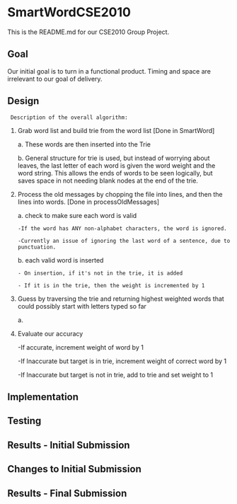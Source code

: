 # SmartWordCSE2010

This is the README.md for our CSE2010 Group Project.

## Goal

Our initial goal is to turn in a functional product.  Timing and space are irrelevant to our goal of delivery.

## Design

	 Description of the overall algorithm:
1. Grab word list and build trie from the word list [Done in SmartWord]

    a. These words are then inserted into the Trie

    b. General structure for trie is used, but instead of worrying about leaves, the last letter of each word is given the word weight and the word string. This allows the ends of words to be seen logically, but saves space in not needing blank nodes at the end of the trie.

2. Process the old messages by chopping the file into lines, and then the lines into words. [Done in processOldMessages]

    a.  check to make sure each word is valid

       -If the word has ANY non-alphabet characters, the word is ignored.

       -Currently an issue of ignoring the last word of a sentence, due to punctuation.

    b. each valid word is inserted

       - On insertion, if it's not in the trie, it is added

       - If it is in the trie, then the weight is incremented by 1

3. Guess by traversing the trie and returning highest weighted words that could possibly start with letters typed so far

    a. 

4. Evaluate our accuracy

    -If accurate, increment weight of word by 1

    -If Inaccurate but target is in trie, increment weight of correct word by 1

    -If Inaccurate but target is not in trie, add to trie and set weight to 1

## Implementation

## Testing

## Results - Initial Submission

## Changes to Initial Submission

## Results - Final Submission

